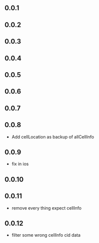 ## 0.0.1

## 0.0.2

## 0.0.3

## 0.0.4

## 0.0.5

## 0.0.6

## 0.0.7

## 0.0.8

* Add cellLocation as backup of allCellInfo

## 0.0.9

* fix in ios

## 0.0.10

## 0.0.11

* remove every thing expect cellInfo

## 0.0.12

* filter some wrong cellInfo cid data